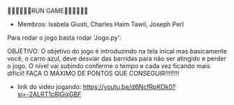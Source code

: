 🏃🏽‍♂️🏃🏽‍♀️RUN GAME🏃🏽‍♀️🏃🏽‍♂️

- Membros: Isabela Giusti, Charles Haim Tawil, Joseph Perl


Para rodar o jogo basta rodar 'Jogo.py':

OBJETIVO: O objetivo do jogo é introduzindo na tela inical mas basicamente você, o carro azul, deve desviar das barridas para não ser atingido e perder o jogo. O nível vai subindo conferme o tempo e cada vez ficando mais difícil! FAÇA O MÁXIMO DE PONTOS QUE CONSEGUIR!!!!!!!!


- link do video jogando: https://youtu.be/d6NcfRpKOk0?si=-2ALRT1c8IGixGBF

